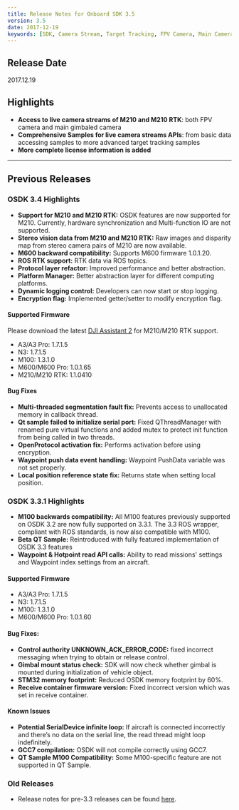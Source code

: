 ```yaml
---
title: Release Notes for Onboard SDK 3.5
version: 3.5
date: 2017-12-19
keywords: [SDK, Camera Stream, Target Tracking, FPV Camera, Main Camera, M210]
---
```


## Release Date

2017.12.19

## Highlights

- **Access to live camera streams of M210 and M210 RTK**: both FPV camera and main gimbaled camera
- **Comprehensive Samples for live camera streams APIs**: from basic data accessing samples to more advanced target tracking samples
- **More complete license information is added**

<hr>

## Previous Releases


### OSDK 3.4 Highlights

- **Support for M210 and M210 RTK:** 
OSDK features are now supported for M210. Currently, hardware synchronization and Multi-function IO are not supported.
- **Stereo vision data from M210 and M210 RTK:** Raw images and disparity map from stereo camera pairs of M210 are now available.
- **M600 backward compatibility:** Supports M600 firmware 1.0.1.20.
- **ROS RTK support:** RTK data via ROS topics.
- **Protocol layer refactor:** Improved performance and better abstraction.
- **Platform Manager:** Better abstraction layer for different computing platforms.
- **Dynamic logging control:** Developers can now start or stop logging.
- **Encryption flag:** Implemented getter/setter to modify encryption flag.

#### Supported Firmware

Please download the latest [DJI Assistant 2](https://www.dji.com/matrice-200-series/info#downloads) for M210/M210 RTK support.

- A3/A3 Pro: 1.7.1.5
- N3: 1.7.1.5
- M100: 1.3.1.0
- M600/M600 Pro: 1.0.1.65
- M210/M210 RTK: 1.1.0410

#### Bug Fixes

- **Multi-threaded segmentation fault fix:** Prevents access to unallocated memory in callback thread.
- **Qt sample failed to initialize serial port:** Fixed QThreadManager with renamed pure virtual functions and added mutex to protect init function from being called in two threads.
- **OpenProtocol activation fix:** Performs activation before using encryption.
- **Waypoint push data event handling:** Waypoint PushData variable was not set properly.
- **Local position reference state fix:** Returns state when setting local position.


### OSDK 3.3.1 Highlights

- **M100 backwards compatibility:** All M100 features previously supported on OSDK 3.2 are now fully supported on 3.3.1. The 3.3 ROS wrapper, compliant with ROS standards, is now also compatible with M100.
- **Beta QT Sample:** Reintroduced with fully featured implementation of OSDK 3.3 features
- **Waypoint & Hotpoint read API calls:** Ability to read missions' settings and Waypoint index settings from an aircraft.

#### Supported Firmware

- A3/A3 Pro: 1.7.1.5
- N3: 1.7.1.5
- M100: 1.3.1.0
- M600/M600 Pro: 1.0.1.60

#### Bug Fixes:

- **Control authority UNKNOWN_ACK_ERROR_CODE:** fixed incorrect messaging when trying to obtain or release control.
- **Gimbal mount status check:** SDK will now check whether gimbal is mounted during initialization of vehicle object.
- **STM32 memory footprint:** Reduced OSDK memory footprint by 60%.
- **Receive container firmware version:** Fixed incorrect version which was set in receive container.

#### Known Issues

- **Potential SerialDevice infinite loop:** If aircraft is connected incorrectly and there’s no data on the serial line, the read thread might loop indefinitely.
- **GCC7 compilation:** OSDK will not compile correctly using GCC7.
- **QT Sample M100 Compatibility:** Some M100-specific feature are not supported in QT Sample.

### Old Releases

- Release notes for pre-3.3 releases can be found [here](../M100-Docs/old-release-notes.html).
